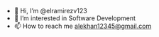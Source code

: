 - 👋 Hi, I’m @elramirezv123
- 👀 I’m interested in Software Development
- 📫 How to reach me alekhan12345@gmail.com

<!---
elramirezv123/elramirezv123 is a ✨ special ✨ repository because its `README.md` (this file) appears on your GitHub profile.
You can click the Preview link to take a look at your changes.
--->
